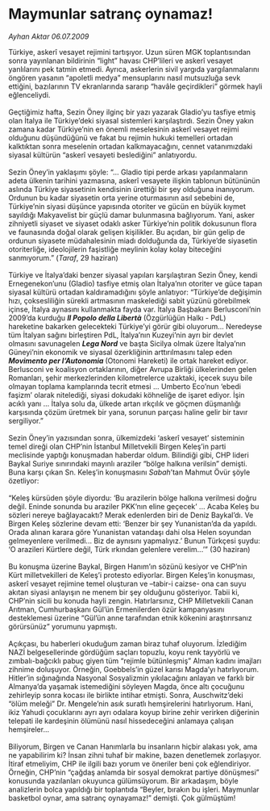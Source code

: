# Maymunlar satranç oynamaz!

*Ayhan Aktar 06.07.2009*

<div class="taraf_structure_2col_1zq">
<div class="margen_n">



 <p>Türkiye, askerî vesayet rejimini tartışıyor. Uzun süren MGK toplantısından sonra yayınlanan bildirinin “light” havası CHP’lileri ve askerî vesayet yanlılarını pek tatmin etmedi. Ayrıca, askerlerin sivil yargıda yargılanmalarını öngören yasanın “apoletli medya” mensuplarını nasıl mutsuzluğa sevk ettiğini, bazılarının TV ekranlarında sararıp “havâle geçirdikleri” görmek hayli eğlenceliydi. <br/><br/>Geçtiğimiz hafta, Sezin Öney ilginç bir yazı yazarak Gladio’yu tasfiye etmiş olan İtalya ile Türkiye’deki siyasal sistemleri karşılaştırdı. Sezin Öney yakın zamana kadar Türkiye’nin en önemli meselesinin askerî vesayet rejimi olduğunu düşündüğünü ve fakat bu rejimin hukuki temelleri ortadan kalktıktan sonra meselenin ortadan kalkmayacağını, cennet vatanımızdaki siyasal kültürün “askerî vesayeti beslediğini” anlatıyordu. <br/><br/>Sezin Öney’in yaklaşımı şöyle: “... Gladio tipi perde arkası yapılanmaların adeta ülkenin tarihini yazmasına, askerî vesayete ilişkin tablonun bütününün aslında Türkiye siyasetinin kendisinin ürettiği bir şey olduğuna inanıyorum. Ordunun bu kadar siyasetin orta yerine oturmasının asıl sebebini de, Türkiye’nin siyasi düşünce yapısında otoriter ve gücün en büyük kıymet sayıldığı Makyavelist bir güçlü damar bulunmasına bağlıyorum. Yani, asker zihniyetli siyaset ve siyaset odaklı asker Türkiye’nin politik dokusunun flora ve faunasında doğal olarak gelişen kişilikler. Bu açıdan, bir gün gelip de ordunun siyasete müdahalesinin miadı dolduğunda da, Türkiye’de siyasetin otoriterliğe, ideolojilerin faşistliğe meylinin kolay kolay biteceğini sanmıyorum.” (<i>Taraf</i>, 29 haziran) <br/><br/>Türkiye ve İtalya’daki benzer siyasal yapıları karşılaştıran Sezin Öney, kendi Ernegenekon’unu (Gladio) tasfiye etmiş olan İtalya’nın otoriter ve güce tapan siyasal kültürü ortadan kaldıramadığını şöyle anlatıyor: “Türkiye’de değişimin hızı, çoksesliliğin sürekli artmasının maskelediği sabit yüzünü görebilmek içinse, İtalya aynasını kullanmakta fayda var. İtalya Başbakanı Berlusconi’nin 2009’da kurduğu <b><i>Il Popolo della Libertà</i></b> (Özgürlüğün Halkı - PdL) hareketine bakarken gelecekteki Türkiye’yi görür gibi oluyorum... Neredeyse tüm İtalyan sağını birleştiren PdL, İtalya’nın Kuzeyi’nin ayrı bir devlet olmasını savunagelen <b><i>Lega Nord</i></b> ve başta Sicilya olmak üzere İtalya’nın Güneyi’nin ekonomik ve siyasal özerkliğinin arttırılmasını talep eden <b><i>Movimento per l’Autonomia</i> </b>(Otonomi Hareketi) ile ortak hareket ediyor. Berlusconi ve koalisyon ortaklarının, diğer Avrupa Birliği ülkelerinden gelen Romanları, şehir merkezlerinden kilometrelerce uzaktaki, içecek suyu bile olmayan toplama kamplarında tecrit etmesi ... Umberto Eco’nun ‘ebedi faşizm’ olarak nitelediği, siyasi dokudaki köhneliğe de işaret ediyor. İşin acıklı yanı ... İtalya solu da, ülkede artan ırkçılık ve göçmen düşmanlığı karşısında çözüm üretmek bir yana, sorunun parçası haline gelir bir tavır sergiliyor.” <br/><br/>Sezin Öney’in yazısından sonra, ülkemizdeki ‘askerî vesayet’ sisteminin temel direği olan CHP’nin İstanbul Milletvekili Birgen Keleş’in parti meclisinde yaptığı konuşmadan haberdar oldum. Bilindiği gibi, CHP lideri Baykal Suriye sınırındaki mayınlı araziler “bölge halkına verilsin” demişti. Buna karşı çıkan Sn. Keleş’in konuşmasını <i>Sabah</i>’tan Mahmut Övür şöyle özetliyor: <br/><br/>“Keleş kürsüden şöyle diyordu: ‘Bu arazilerin bölge halkına verilmesi doğru değil. Eninde sonunda bu araziler PKK’nın eline geçecek’ ... Acaba Keleş bu sözleri nereye bağlayacaktı? Merak edenlerden biri de Deniz Baykal’dı. Ve Birgen Keleş sözlerine devam etti: ‘Benzer bir şey Yunanistan’da da yapıldı. Orada alınan karara göre Yunanistan vatandaşı dahi olsa Helen soyundan gelmeyenlere verilmedi... Biz de aynısını yapmalıyız.’ Bunun Türkçesi şuydu: ‘O arazileri Kürtlere değil, Türk ırkından gelenlere verelim...’” (30 haziran) <br/><br/>Bu konuşma üzerine Baykal, Birgen Hanım’ın sözünü kesiyor ve CHP’nin Kürt milletvekilleri de Keleş’i protesto ediyorlar. Birgen Keleş’in konuşması, askerî vesayet rejimine temel oluşturan ve –tabir-i caizse- ona can suyu akıtan siyasi anlayışın ne menem bir şey olduğunu gösteriyor. Tabii ki, CHP’nin sicili bu konuda hayli zengin. Hatırlarsınız, CHP Milletvekili Canan Arıtman, Cumhurbaşkanı Gül’ün Ermenilerden özür kampanyasını desteklemesi üzerine “Gül’ün anne tarafından etnik kökenini araştırırsanız görürsünüz” yorumunu yapmıştı. <br/><br/>Açıkçası, bu haberleri okuduğum zaman biraz tuhaf oluyorum. İzlediğim NAZİ belgesellerinde gördüğüm saçları topuzlu, koyu renk tayyörlü ve zımbalı-bağcıklı pabuç giyen tüm “rejimle bütünleşmiş” Alman kadını imajları zihnime doluşuyor. Örneğin, Goebbels’in güzel karısı Magda’yı hatırlıyorum. Hitler’in sığınağında Nasyonal Sosyalizmin yıkılacağını anlayan ve farklı bir Almanya’da yaşamak istemediğini söyleyen Magda, önce altı çocuğunu zehirleyip sonra kocası ile birlikte intihar etmişti. Sonra, Auschwitz’deki “ölüm meleği” Dr. Mengele’nin asık suratlı hemşirelerini hatırlıyorum. Hani, ikiz Yahudi çocuklarını ayrı ayrı odalara koyup birine zehir verirken diğerinin telepati ile kardeşinin ölümünü nasıl hissedeceğini anlamaya çalışan hemşireler... <br/><br/>Biliyorum, Birgen ve Canan Hanımlarla bu insanların hiçbir alakası yok, ama ne yapabilirim ki? İnsan zihni tuhaf bir makine, bazen denetlemek zorlaşıyor. İtiraf etmeliyim, CHP ile ilgili bazı yorum ve öneriler beni çok eğlendiriyor. Örneğin, CHP’nin “çağdaş anlamda bir sosyal demokrat partiye dönüşmesi” konusunda yazılanları okuyunca gülümsüyorum. Bir arkadaşım, böyle analizlerin bolca yapıldığı bir toplantıda “Beyler, bırakın bu işleri. Maymunlar basketbol oynar, ama satranç oynayamaz!” demişti. Çok gülmüştüm!</p>
<br/>
<br/>
<br/>



<br/>


<div id="taraf_not">
</div>

</div>


</div>
